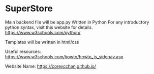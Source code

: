 # SuperStore
Main backend file will be app.py
Written in Python 
For any introductory python syntax, visit this website for details.
https://www.w3schools.com/python/

Templates will be written in html/css

Useful resources: 
https://www.w3schools.com/howto/howto_js_sidenav.asp

Website Name: https://coreycchan.github.io/


